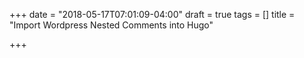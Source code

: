 +++
date = "2018-05-17T07:01:09-04:00"
draft = true
tags = []
title = "Import Wordpress Nested Comments into Hugo"

+++

